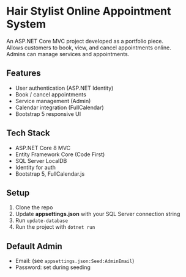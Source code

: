 # Hair Stylist Online Appointment System

An ASP.NET Core MVC project developed as a portfolio piece.  
Allows customers to book, view, and cancel appointments online.  
Admins can manage services and appointments.

## Features
- User authentication (ASP.NET Identity)
- Book / cancel appointments
- Service management (Admin)
- Calendar integration (FullCalendar)
- Bootstrap 5 responsive UI

## Tech Stack
- ASP.NET Core 8 MVC
- Entity Framework Core (Code First)
- SQL Server LocalDB
- Identity for auth
- Bootstrap 5, FullCalendar.js

## Setup
1. Clone the repo
2. Update **appsettings.json** with your SQL Server connection string
3. Run `update-database`
4. Run the project with `dotnet run`

## Default Admin
- Email: (see `appsettings.json:Seed:AdminEmail`)
- Password: set during seeding
